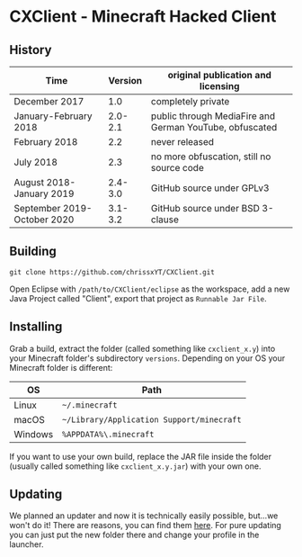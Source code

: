 # CXClient - Minecraft Hacked Client
## History
| Time                        | Version | original publication and licensing                      |
|-----------------------------|---------|---------------------------------------------------------|
| December 2017               | 1.0     | completely private                                      |
| January-February 2018       | 2.0-2.1 | public through MediaFire and German YouTube, obfuscated |
| February 2018               | 2.2     | never released                                          |
| July 2018                   | 2.3     | no more obfuscation, still no source code               |
| August 2018-January 2019    | 2.4-3.0 | GitHub source under GPLv3                               |
| September 2019-October 2020 | 3.1-3.2 | GitHub source under BSD 3-clause                        |

## Building
```
git clone https://github.com/chrissxYT/CXClient.git
```

Open Eclipse with `/path/to/CXClient/eclipse` as the workspace, add a new Java
Project called "Client", export that project as `Runnable Jar File`.

## Installing
Grab a build, extract the folder (called something like `cxclient_x.y`) into
your Minecraft folder's subdirectory `versions`. Depending on your OS your
Minecraft folder is different:

| OS      | Path                                      |
|---------|-------------------------------------------|
| Linux   | `~/.minecraft`                            |
| macOS   | `~/Library/Application Support/minecraft` |
| Windows | `%APPDATA%\.minecraft`                    |

If you want to use your own build, replace the JAR file inside the
folder (usually called something like `cxclient_x.y.jar`) with your own one.

## Updating
We planned an updater and now it is technically easily possible, but...we won't
do it! There are reasons, you can find them [here](UPDATER.md). For pure
updating you can just put the new folder there and change your profile in the launcher.
